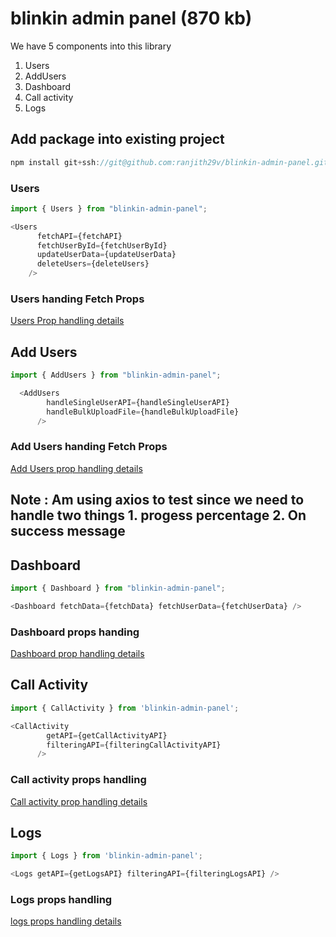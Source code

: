 # blinkin admin panel (870 kb)
We have 5 components into this library
1) Users
2) AddUsers
3) Dashboard
4) Call activity
5) Logs


## Add package into existing project

```js
npm install git+ssh://git@github.com:ranjith29v/blinkin-admin-panel.git
```

### Users

```js
import { Users } from "blinkin-admin-panel";
```

```js
<Users
      fetchAPI={fetchAPI}
      fetchUserById={fetchUserById}
      updateUserData={updateUserData}
      deleteUsers={deleteUsers}
    />
```
### Users handing Fetch Props
[Users Prop handling details](https://github.com/ranjith29v/blinkin-admin-panel/blob/master/handling-calls/UsersMain.js)

## Add Users

```js
import { AddUsers } from "blinkin-admin-panel";
```

```js
  <AddUsers
        handleSingleUserAPI={handleSingleUserAPI}
        handleBulkUploadFile={handleBulkUploadFile}
      />
```

### Add Users handing Fetch Props
[Add Users prop handling details](https://github.com/ranjith29v/blinkin-admin-panel/blob/master/handling-calls/AddUsersMain.js)
## Note : Am using axios to test since we need to handle two things 1. progess percentage 2. On success message

## Dashboard

```js
import { Dashboard } from "blinkin-admin-panel";
```

```js
<Dashboard fetchData={fetchData} fetchUserData={fetchUserData} />
```

### Dashboard props handing

[Dashboard prop handling details](https://github.com/ranjith29v/blinkin-admin-panel/blob/master/handling-calls/DashboardMain.js)

## Call Activity

```js
import { CallActivity } from 'blinkin-admin-panel';
```
```js
<CallActivity
        getAPI={getCallActivityAPI}
        filteringAPI={filteringCallActivityAPI}
      />
```

### Call activity props handling

[Call activity prop handling details](https://github.com/ranjith29v/blinkin-admin-panel/blob/master/handling-calls/CallActivityMain.js)


## Logs
```js
import { Logs } from 'blinkin-admin-panel';
```
```js
<Logs getAPI={getLogsAPI} filteringAPI={filteringLogsAPI} />
```

### Logs props handling

[logs props handling details](https://github.com/ranjith29v/blinkin-admin-panel/blob/master/handling-calls/LogsMain.js)
